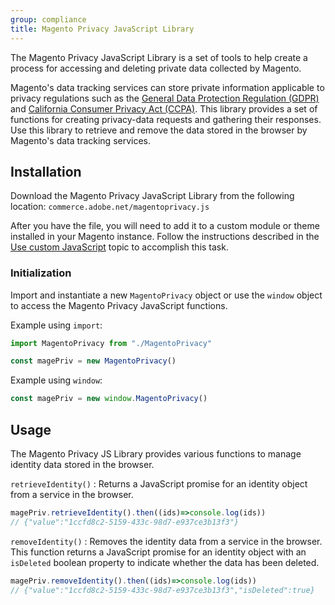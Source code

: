 ```yaml
---
group: compliance
title: Magento Privacy JavaScript Library
---
```


<!-- TODO: Unpublish this topic and create a topic redirect to the adobe privacy js topic when the adobe privacy library is integrated with Magento -->

The Magento Privacy JavaScript Library is a set of tools to help create a process for accessing and deleting private data collected by Magento.

Magento's data tracking services can store private information applicable to privacy regulations such as the [General Data Protection Regulation (GDPR)][] and [California Consumer Privacy Act (CCPA)][].
This library provides a set of functions for creating privacy-data requests and gathering their responses.
Use this library to retrieve and remove the data stored in the browser by Magento's data tracking services.

## Installation

Download the Magento Privacy JavaScript Library from the following location: `commerce.adobe.net/magentoprivacy.js`

After you have the file, you will need to add it to a custom module or theme installed in your Magento instance.
Follow the instructions described in the [Use custom JavaScript][] topic to accomplish this task.

### Initialization

Import and instantiate a new `MagentoPrivacy` object or use the `window` object to access the Magento Privacy JavaScript functions.

Example using `import`:

```js
import MagentoPrivacy from "./MagentoPrivacy"

const magePriv = new MagentoPrivacy()
```

Example using `window`:

```js
const magePriv = new window.MagentoPrivacy()
```

## Usage

The Magento Privacy JS Library provides various functions to manage identity data stored in the browser.

`retrieveIdentity()`
: Returns a JavaScript promise for an identity object from a service in the browser.

  ```js
  magePriv.retrieveIdentity().then((ids)=>console.log(ids))
  // {"value":"1ccfd8c2-5159-433c-98d7-e937ce3b13f3"}
  ```

`removeIdentity()`
: Removes the identity data from a service in the browser.
  This function returns a JavaScript promise for an identity object with an `isDeleted` boolean property to indicate whether the data has been deleted.

  ```js
  magePriv.removeIdentity().then((ids)=>console.log(ids))
  // {"value":"1ccfd8c2-5159-433c-98d7-e937ce3b13f3","isDeleted":true}
  ```

[General Data Protection Regulation (GDPR)]: <{{ site.baseurl }}/compliance/privacy/gdpr.html>
[California Consumer Privacy Act (CCPA)]: <{{ site.baseurl }}/compliance/privacy/ccpa.html>
[Use custom JavaScript]: <{{ site.baseurl }}/guides/v2.3/javascript-dev-guide/javascript/custom_js.html>
